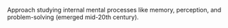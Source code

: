 Approach studying internal mental processes like memory, perception, and problem-solving (emerged mid-20th century).
